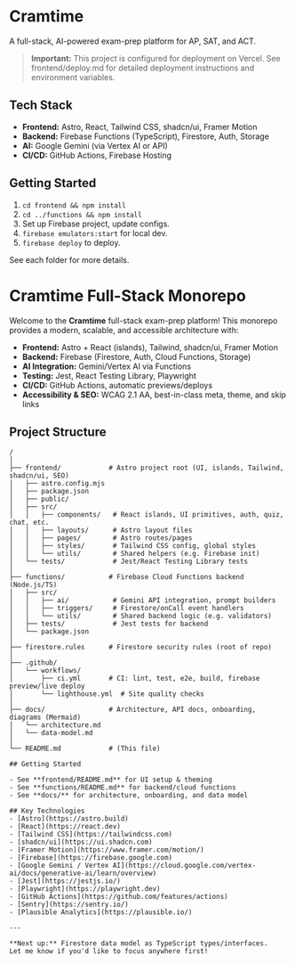 # Cramtime

A full-stack, AI-powered exam-prep platform for AP, SAT, and ACT.

> **Important:** This project is configured for deployment on Vercel. See frontend/deploy.md for detailed deployment instructions and environment variables.

## Tech Stack

- **Frontend:** Astro, React, Tailwind CSS, shadcn/ui, Framer Motion
- **Backend:** Firebase Functions (TypeScript), Firestore, Auth, Storage
- **AI:** Google Gemini (via Vertex AI or API)
- **CI/CD:** GitHub Actions, Firebase Hosting

## Getting Started

1. `cd frontend && npm install`
2. `cd ../functions && npm install`
3. Set up Firebase project, update configs.
4. `firebase emulators:start` for local dev.
5. `firebase deploy` to deploy.

See each folder for more details.

# Cramtime Full-Stack Monorepo

Welcome to the **Cramtime** full-stack exam-prep platform! This monorepo provides a modern, scalable, and accessible architecture with:

- **Frontend:** Astro + React (islands), Tailwind, shadcn/ui, Framer Motion  
- **Backend:** Firebase (Firestore, Auth, Cloud Functions, Storage)  
- **AI Integration:** Gemini/Vertex AI via Functions  
- **Testing:** Jest, React Testing Library, Playwright  
- **CI/CD:** GitHub Actions, automatic previews/deploys  
- **Accessibility & SEO:** WCAG 2.1 AA, best-in-class meta, theme, and skip links

## Project Structure

```
/
│
├── frontend/            # Astro project root (UI, islands, Tailwind, shadcn/ui, SEO)
│   ├── astro.config.mjs
│   ├── package.json
│   ├── public/
│   ├── src/
│   │   ├── components/   # React islands, UI primitives, auth, quiz, chat, etc.
│   │   ├── layouts/      # Astro layout files
│   │   ├── pages/        # Astro routes/pages
│   │   ├── styles/       # Tailwind CSS config, global styles
│   │   └── utils/        # Shared helpers (e.g. Firebase init)
│   └── tests/            # Jest/React Testing Library tests
│
├── functions/           # Firebase Cloud Functions backend (Node.js/TS)
│   ├── src/
│   │   ├── ai/           # Gemini API integration, prompt builders
│   │   ├── triggers/     # Firestore/onCall event handlers
│   │   └── utils/        # Shared backend logic (e.g. validators)
│   ├── tests/            # Jest tests for backend
│   └── package.json
│
├── firestore.rules      # Firestore security rules (root of repo)
│
├── .github/
│   └── workflows/
│       ├── ci.yml       # CI: lint, test, e2e, build, firebase preview/live deploy
│       └── lighthouse.yml  # Site quality checks
│
├── docs/                # Architecture, API docs, onboarding, diagrams (Mermaid)
│   └── architecture.md
│   └── data-model.md
│
└── README.md            # (This file)

## Getting Started

- See **frontend/README.md** for UI setup & theming
- See **functions/README.md** for backend/cloud functions
- See **docs/** for architecture, onboarding, and data model

## Key Technologies  
- [Astro](https://astro.build)
- [React](https://react.dev)
- [Tailwind CSS](https://tailwindcss.com)
- [shadcn/ui](https://ui.shadcn.com)
- [Framer Motion](https://www.framer.com/motion/)
- [Firebase](https://firebase.google.com)
- [Google Gemini / Vertex AI](https://cloud.google.com/vertex-ai/docs/generative-ai/learn/overview)
- [Jest](https://jestjs.io/)
- [Playwright](https://playwright.dev)
- [GitHub Actions](https://github.com/features/actions)
- [Sentry](https://sentry.io/)
- [Plausible Analytics](https://plausible.io/)

---

**Next up:** Firestore data model as TypeScript types/interfaces.  
Let me know if you'd like to focus anywhere first!